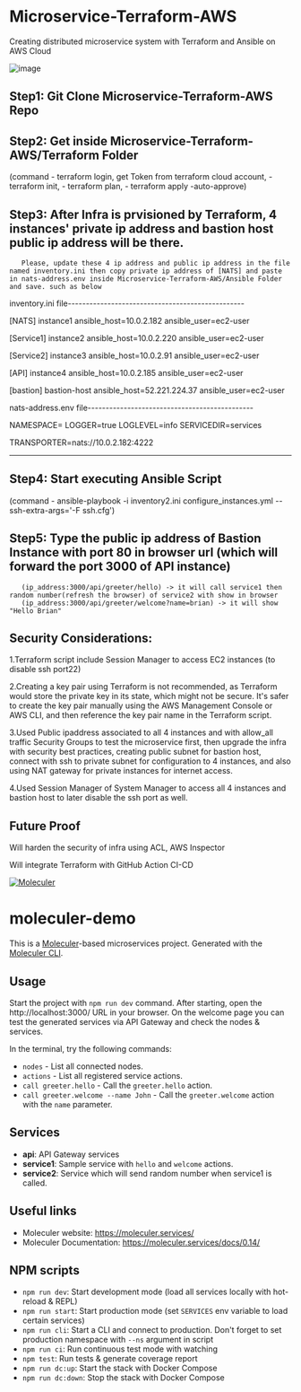 # Microservice-Terraform-AWS
Creating distributed microservice system with Terraform and Ansible on AWS Cloud




![image](https://user-images.githubusercontent.com/109453078/226564015-5afddb6d-ccaa-45a5-9b30-98caa901b3cb.png)




Step1: Git Clone Microservice-Terraform-AWS Repo
-----

Step2: Get inside Microservice-Terraform-AWS/Terraform Folder 
-----
(command - terraform login, get Token from terraform cloud account, 
         - terraform init, 
         - terraform plan, 
         - terraform apply -auto-approve)


Step3: After Infra is prvisioned by Terraform, 4 instances' private ip address and bastion host public ip address will be there.
-----
       Please, update these 4 ip address and public ip address in the file named inventory.ini then copy private ip address of [NATS] and paste in nats-address.env inside Microservice-Terraform-AWS/Ansible Folder and save. such as below

inventory.ini file-------------------------------------------------

[NATS]
instance1 ansible_host=10.0.2.182 ansible_user=ec2-user

[Service1]
instance2 ansible_host=10.0.2.220 ansible_user=ec2-user

[Service2]
instance3 ansible_host=10.0.2.91 ansible_user=ec2-user

[API]
instance4 ansible_host=10.0.2.185 ansible_user=ec2-user

[bastion]
bastion-host ansible_host=52.221.224.37 ansible_user=ec2-user

nats-address.env file----------------------------------------------

NAMESPACE=
LOGGER=true
LOGLEVEL=info
SERVICEDIR=services

TRANSPORTER=nats://10.0.2.182:4222

------------------------------------------------------------------------


Step4: Start executing Ansible Script 
-----
(command - ansible-playbook -i inventory2.ini configure_instances.yml --ssh-extra-args='-F ssh.cfg')


Step5: Type the public ip address of Bastion Instance with port 80 in browser url (which will forward the port 3000 of API instance)
-----
       (ip_address:3000/api/greeter/hello) -> it will call service1 then random number(refresh the browser) of service2 with show in browser
       (ip_address:3000/api/greeter/welcome?name=brian) -> it will show "Hello Brian"


Security Considerations:
-----------------------
1.Terraform script include Session Manager to access EC2 instances (to disable ssh port22)

2.Creating a key pair using Terraform is not recommended, as Terraform would store the private key in its state, which might not be secure. It's safer to create the key pair manually using the AWS Management Console or AWS CLI, and then reference the key pair name in the Terraform script.

3.Used Public ipaddress associated to all 4 instances and with allow_all traffic Security Groups to test the microservice first, then upgrade the infra with security best practices, creating public subnet for bastion host, connect with ssh to private subnet for configuration to 4 instances, and also using NAT gateway for private instances for internet access.

4.Used Session Manager of System Manager to access all 4 instances and bastion host to later disable the ssh port as well.

Future Proof
------------
Will harden the security of infra using ACL, AWS Inspector

Will integrate Terraform with GitHub Action CI-CD







[![Moleculer](https://badgen.net/badge/Powered%20by/Moleculer/0e83cd)](https://moleculer.services)

# moleculer-demo
This is a [Moleculer](https://moleculer.services/)-based microservices project. Generated with the [Moleculer CLI](https://moleculer.services/docs/0.14/moleculer-cli.html).

## Usage
Start the project with `npm run dev` command. 
After starting, open the http://localhost:3000/ URL in your browser. 
On the welcome page you can test the generated services via API Gateway and check the nodes & services.

In the terminal, try the following commands:
- `nodes` - List all connected nodes.
- `actions` - List all registered service actions.
- `call greeter.hello` - Call the `greeter.hello` action.
- `call greeter.welcome --name John` - Call the `greeter.welcome` action with the `name` parameter.



## Services
- **api**: API Gateway services
- **service1**: Sample service with `hello` and `welcome` actions.
- **service2**: Service which will send random number when service1 is called.


## Useful links

* Moleculer website: https://moleculer.services/
* Moleculer Documentation: https://moleculer.services/docs/0.14/

## NPM scripts

- `npm run dev`: Start development mode (load all services locally with hot-reload & REPL)
- `npm run start`: Start production mode (set `SERVICES` env variable to load certain services)
- `npm run cli`: Start a CLI and connect to production. Don't forget to set production namespace with `--ns` argument in script
- `npm run ci`: Run continuous test mode with watching
- `npm test`: Run tests & generate coverage report
- `npm run dc:up`: Start the stack with Docker Compose
- `npm run dc:down`: Stop the stack with Docker Compose
